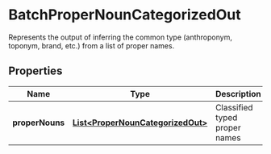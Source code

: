 

# BatchProperNounCategorizedOut

Represents the output of inferring the common type (anthroponym, toponym, brand, etc.) from a list of proper names.

## Properties

| Name | Type | Description | Notes |
|------------ | ------------- | ------------- | -------------|
|**properNouns** | [**List&lt;ProperNounCategorizedOut&gt;**](ProperNounCategorizedOut.md) | Classified typed proper names |  [optional] |



